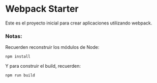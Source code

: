 # Webpack Starter

Este es el proyecto inicial para crear aplicaciones utilizando webpack.

### Notas:
Recuerden reconstruir los módulos de Node:

```
npm install
```

Y para construir el build, recuerden:
```
npm run build
```